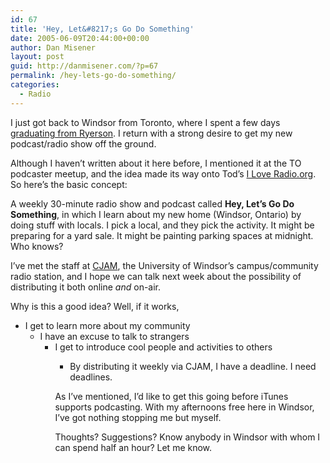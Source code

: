```yaml
---
id: 67
title: 'Hey, Let&#8217;s Go Do Something'
date: 2005-06-09T20:44:00+00:00
author: Dan Misener
layout: post
guid: http://danmisener.com/?p=67
permalink: /hey-lets-go-do-something/
categories:
  - Radio
---
```

I just got back to Windsor from Toronto, where I spent a few days [graduating from Ryerson](http://www.ryecast.ryerson.ca/dmpstreams/ConvocationSpring2005/June8AM/highbandwidth.asx). I return with a strong desire to get my new podcast/radio show off the ground.

Although I haven&#8217;t written about it here before, I mentioned it at the TO podcaster meetup, and the idea made its way onto Tod&#8217;s [I Love Radio.org](http://radio.blogware.com/blog/_archives/2005/6/8/919944.html). So here&#8217;s the basic concept:

A weekly 30-minute radio show and podcast called **Hey, Let&#8217;s Go Do Something**, in which I learn about my new home (Windsor, Ontario) by doing stuff with locals. I pick a local, and they pick the activity. It might be preparing for a yard sale. It might be painting parking spaces at midnight. Who knows?

I&#8217;ve met the staff at [CJAM](http://www.cjam.ca), the University of Windsor&#8217;s campus/community radio station, and I hope we can talk next week about the possibility of distributing it both online _and_ on-air.

Why is this a good idea? Well, if it works,

  * I get to learn more about my community 
      * I have an excuse to talk to strangers 
          * I get to introduce cool people and activities to others 
              * By distributing it weekly via CJAM, I have a deadline. I need deadlines. </ul> 
                As I&#8217;ve mentioned, I&#8217;d like to get this going before iTunes supports podcasting. With my afternoons free here in Windsor, I&#8217;ve got nothing stopping me but myself.
                
                Thoughts? Suggestions? Know anybody in Windsor with whom I can spend half an hour? Let me know.
